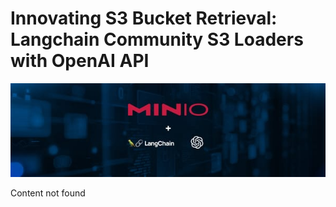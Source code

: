 # Innovating S3 Bucket Retrieval: Langchain Community S3 Loaders with OpenAI API

![Header Image](articles/images/Innovating_S3_Bucket_Retrieval__Langchain_Community_S3_Loaders_with_OpenAI_API.jpg)

Content not found
